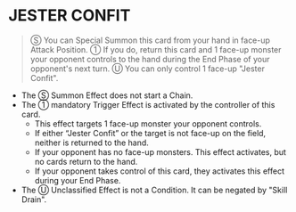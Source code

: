 # JESTER CONFIT

> Ⓢ You can Special Summon this card from your hand in face-up Attack Position. ① If you do, return this card and 1 face-up monster your opponent controls to the hand during the End Phase of your opponent's next turn. Ⓤ You can only control 1 face-up "Jester Confit".

*   The Ⓢ Summon Effect does not start a Chain.
*   The ① mandatory Trigger Effect is activated by the controller of this card.
    *   This effect targets 1 face-up monster your opponent controls.
    *   If either “Jester Confit” or the target is not face-up on the field, neither is returned to the hand.
    *   If your opponent has no face-up monsters. This effect activates, but no cards return to the hand.
    *   If your opponent takes control of this card, they activates this effect during your End Phase.
*   The Ⓤ Unclassified Effect is not a Condition. It can be negated by "Skill Drain".
